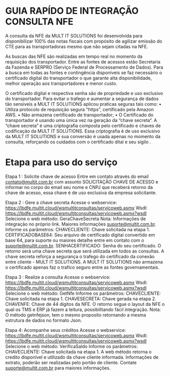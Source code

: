 # GUIA RAPÍDO DE INTEGRAÇÃO CONSULTA NFE

A consulta da NFE da MULT IT SOLUTIONS foi desenvolvida para disponibilizar 100% das notas fiscais com propósito de agilizar emissão do CTE para as transportadoras mesmo que não sejam citadas na NFE. 

As buscas das NFE são realizadas em tempo real no momento da requisição dos transportador. Entre as fontes de acessos estão Secretaria da Fazenda e SERPRO (Serviço Federal de Processamento de Dados). Para a busca em todas as fontes e contingência disponiveis se faz necessário o certificado digital do transportador o que garante  alta disponibilidade, melhor operação aos transportadores e menor custo. 

O certificado digital e respectiva senha são de propriedade e uso exclusivo do transportador. Para evitar o trafego e aumentar a segurança de dados tão sensiveis a MULT IT SOLUTIONS aplicou praticas seguras tais como:
•	Utiliza protocolo de requisição segura “https”, certificado pela Amazon AWS. 
•	Não armazena certificado de transportador;
•	O Certificado do transportador é usando uma única vez na geração da “chave secreta“. A “chave secreta” é uma criptografia composta pelo certificado e chaves de codificação da MULT IT SOLUTIONS. Essa criptografia é de uso exclusivo da MULT IT SOLUTIONS e sua conversão é usada apenas no momento da consulta, reforçando os cuidados com o certificado dital e seu sigilo .

# Etapa para uso do serviço
Etapa 1 : Solicite chave de acesso
Entre em contato através do email contato@multit.com.br com assunto SOLICITAÇÃO CHAVE DE ACESSO e informar no corpo do email seu nome e CNPJ que receberá retorno da chave de acesso, essa chave é de uso exclusiva da empresa solicitante.

Etapa 2 : Gere a chave secreta
Acesse o webservice: https://lbdfe.multit.cloud/wsmultitconsultas/servicoweb.asmx
Wsdl: https://lbdfe.multit.cloud/wsmultitconsultas/servicoweb.asmx?wsdl
Selecione o web método: GeraChaveSecreta
Nota: Informações de integração no próprio link. Maiores informações suporte@multit.com.br.
Informe os parâmetros:
CHAVECLIENTE: Chave solicitada na etapa 1.
CERTIFICADOBASE64: Seu arquivo de certificado digital convertido em base 64, para suporte ou maiores detalhe entre em contato com o suporte@multit.com.br.
SENHACERTIFICADO: Senha do seu certificado.
O retorno será uma chave secreta que será utilizada em todos as consultas. A chave secreta reforça a segurança o trafego do certificado da conexão entre cliente - MULT IT SOLUTIONS. A MULT IT SOLUTIONS não armazena o certificado apenas faz o trafico seguro entre as fontes governamentais.

Etapa 3 : Realize a consulta
Acesse o webservice: https://lbdfe.multit.cloud/wsmultitconsultas/servicoweb.asmx
Wsdl: https://lbdfe.multit.cloud/wsmultitconsultas/servicoweb.asmx?wsdl
Selecione o web método: GetNfe
Informe os parâmetros:
CHAVECLIENTE: Chave solicitada na etapa 1.
CHAVESECRETA: Chave gerada na etapa 2.
CHAVENFE: Chave de 44 dígitos da NFE.
O retorno segue o layout da NFE o qual os TMS e ERP já fazem a leitura, possibilitando fácil integração. 
Nota: O método getnfejson, tem o mesmo proposito retornando a mesma estrutura de dados no formato Json.

Etapa 4: Acompanhe seus créditos
Acesse o webservice: https://lbdfe.multit.cloud/wsmultitconsultas/servicoweb.asmx
Wsdl: https://lbdfe.multit.cloud/wsmultitconsultas/servicoweb.asmx?wsdl
Selecione o web método: VerificaSaldo
Informe os parâmetros:
CHAVECLIENTE: Chave solicitada na etapa 1.
A web método retorna o credito disponível e utilizado da chave cliente informada. Informações de extrato, poderão ser realizadas pelo portão de cliente. Contate suporte@multit.com.br para maiores informações.

